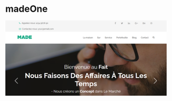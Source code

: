 # madeOne

[![img contact](https://github.com/franckdun/madeOne/blob/main/assets/images/readme.PNG)](https://franckdun.github.io/madeOne/)
